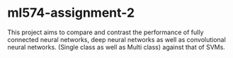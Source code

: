 # ml574-assignment-2

This project aims to compare and contrast the performance of fully connected neural networks, deep neural networks as well as convolutional neural networks. (Single class as well as Multi class) against that of SVMs.
